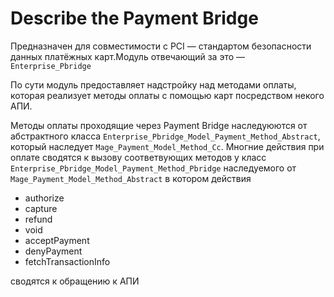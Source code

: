 # Describe the Payment Bridge

Предназначен для совместимости с PCI — стандартом безопасности данных платёжных карт.Модуль отвечающий за это — `Enterprise_Pbridge`

По сути модуль предоставляет надстройку над методами оплаты, которая реализует методы оплаты с помощью карт посредством некого АПИ.

Методы оплаты проходящие через Payment Bridge наследуюются от абстрактного класса `Enterprise_Pbridge_Model_Payment_Method_Abstract`, который наследует `Mage_Payment_Model_Method_Cc`. Многние действия при оплате сводятся к вызову соответвующих методов у класс `Enterprise_Pbridge_Model_Payment_Method_Pbridge` наследуемого от `Mage_Payment_Model_Method_Abstract` в котором действия

  - authorize
  - capture
  - refund
  - void
  - acceptPayment
  - denyPayment
  - fetchTransactionInfo

сводятся к обращению к АПИ
